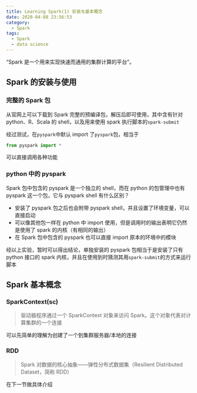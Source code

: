 ```yaml
---
title: Learning Spark(1) 安装与基本概念
date: 2020-04-08 23:56:53
category:
  - Spark
tags:
  - Spark
  - data science
---
```


“Spark 是一个用来实现快速而通用的集群计算的平台”。

<!-- more -->

## Spark 的安装与使用

### 完整的 Spark 包

从官网上可以下载到 Spark 完整的预编译包，解压后即可使用，其中含有针对 python、R、Scala 的 shell，以及用来使用 spark 执行脚本的`spark-submit`

经过测试，在`pyspark`中默认 import 了`pyspark`包，相当于

```python
from pyspark import *
```

可以直接调用各种功能

### python 中的 pyspark

Spark 包中包含的 pyspark 是一个独立的 shell，而在 python 的包管理中也有 pyspark 这一个包，它与 pyspark shell 有什么区别？

- 安装了 pyspark 包之后也会附带 pyspark shell，并且设置了环境变量，可以直接启动
- 可以像其他包一样在 python 中 import 使用，但是调用时的输出表明它仍然是使用了 spark 的内核（有相同的输出）
- 在 Spark 包中包含的 pyspark 也可以直接 import 原本的环境中的模块

经以上实验，暂时可以得出结论，单独安装的 pyspark 包相当于是安装了只有 python 接口的 spark 内核，并且在使用到时猜测其用`spark-submit`的方式来运行脚本

## Spark 基本概念

### SparkContext(sc)

> 驱动器程序通过一个 SparkContext 对象来访问 Spark。这个对象代表对计算集群的一个连接

可以先简单的理解为创建了一个到集群服务器/本地的连接

### RDD

> Spark 对数据的核心抽象——弹性分布式数据集（Resilient Distributed Dataset，简称 RDD）

在下一节做具体介绍

